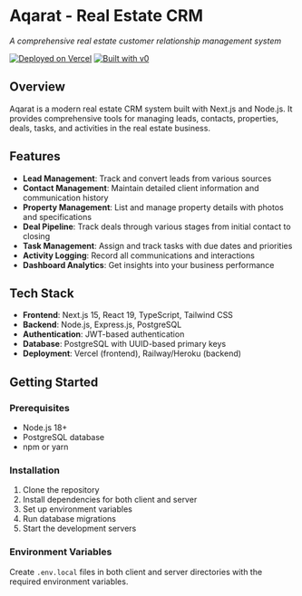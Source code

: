 # Aqarat - Real Estate CRM

*A comprehensive real estate customer relationship management system*

[![Deployed on Vercel](https://img.shields.io/badge/Deployed%20on-Vercel-black?style=for-the-badge&logo=vercel)](https://vercel.com/rakibjefranulislamgmailcoms-projects/aqarat-crm)
[![Built with v0](https://img.shields.io/badge/Built%20with-v0.app-black?style=for-the-badge)](https://v0.app/chat/projects/2JmPaPko4Fl)

## Overview

Aqarat is a modern real estate CRM system built with Next.js and Node.js. It provides comprehensive tools for managing leads, contacts, properties, deals, tasks, and activities in the real estate business.

## Features

- **Lead Management**: Track and convert leads from various sources
- **Contact Management**: Maintain detailed client information and communication history
- **Property Management**: List and manage property details with photos and specifications
- **Deal Pipeline**: Track deals through various stages from initial contact to closing
- **Task Management**: Assign and track tasks with due dates and priorities
- **Activity Logging**: Record all communications and interactions
- **Dashboard Analytics**: Get insights into your business performance

## Tech Stack

- **Frontend**: Next.js 15, React 19, TypeScript, Tailwind CSS
- **Backend**: Node.js, Express.js, PostgreSQL
- **Authentication**: JWT-based authentication
- **Database**: PostgreSQL with UUID-based primary keys
- **Deployment**: Vercel (frontend), Railway/Heroku (backend)

## Getting Started

### Prerequisites
- Node.js 18+ 
- PostgreSQL database
- npm or yarn

### Installation

1. Clone the repository
2. Install dependencies for both client and server
3. Set up environment variables
4. Run database migrations
5. Start the development servers

### Environment Variables

Create `.env.local` files in both client and server directories with the required environment variables.